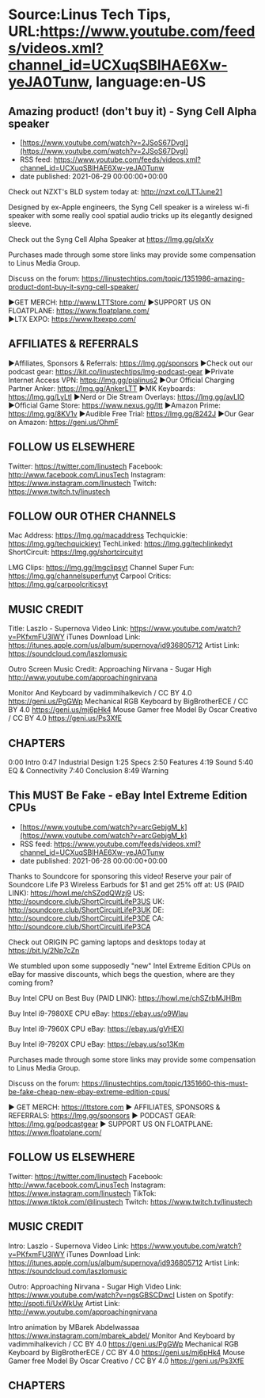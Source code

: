 # Source:Linus Tech Tips, URL:https://www.youtube.com/feeds/videos.xml?channel_id=UCXuqSBlHAE6Xw-yeJA0Tunw, language:en-US

## Amazing product! (don't buy it) - Syng Cell Alpha speaker
 - [https://www.youtube.com/watch?v=2JSoS67DvgI](https://www.youtube.com/watch?v=2JSoS67DvgI)
 - RSS feed: https://www.youtube.com/feeds/videos.xml?channel_id=UCXuqSBlHAE6Xw-yeJA0Tunw
 - date published: 2021-06-29 00:00:00+00:00

Check out NZXT's BLD system today at: http://nzxt.co/LTTJune21

Designed by ex-Apple engineers, the Syng Cell speaker is a wireless wi-fi speaker with some really cool spatial audio tricks up its elegantly designed sleeve.

Check out the Syng Cell Alpha Speaker at https://lmg.gg/qlxXv

Purchases made through some store links may provide some compensation to Linus Media Group.

Discuss on the forum: https://linustechtips.com/topic/1351986-amazing-product-dont-buy-it-syng-cell-speaker/

►GET MERCH: http://www.LTTStore.com/
►SUPPORT US ON FLOATPLANE: https://www.floatplane.com/  
►LTX EXPO: https://www.ltxexpo.com/   

AFFILIATES & REFERRALS
---------------------------------------------------
►Affiliates, Sponsors & Referrals: https://lmg.gg/sponsors
►Check out our podcast gear: https://kit.co/linustechtips/lmg-podcast-gear
►Private Internet Access VPN: https://lmg.gg/pialinus2
►Our Official Charging Partner Anker: https://lmg.gg/AnkerLTT
►MK Keyboards: https://lmg.gg/LyLtl
►Nerd or Die Stream Overlays: https://lmg.gg/avLlO
►Official Game Store: https://www.nexus.gg/ltt
►Amazon Prime: https://lmg.gg/8KV1v
►Audible Free Trial: https://lmg.gg/8242J
►Our Gear on Amazon: https://geni.us/OhmF

FOLLOW US ELSEWHERE
---------------------------------------------------  
Twitter: https://twitter.com/linustech
Facebook: http://www.facebook.com/LinusTech
Instagram: https://www.instagram.com/linustech
Twitch: https://www.twitch.tv/linustech

FOLLOW OUR OTHER CHANNELS
---------------------------------------------------  
Mac Address: https://lmg.gg/macaddress
Techquickie: https://lmg.gg/techquickieyt
TechLinked: https://lmg.gg/techlinkedyt
ShortCircuit: https://lmg.gg/shortcircuityt

LMG Clips: https://lmg.gg/lmgclipsyt
Channel Super Fun: https://lmg.gg/channelsuperfunyt
Carpool Critics: https://lmg.gg/carpoolcriticsyt

MUSIC CREDIT
---------------------------------------------------  
Title: Laszlo - Supernova
Video Link: https://www.youtube.com/watch?v=PKfxmFU3lWY
iTunes Download Link: https://itunes.apple.com/us/album/supernova/id936805712
Artist Link: https://soundcloud.com/laszlomusic

Outro Screen Music Credit: Approaching Nirvana - Sugar High http://www.youtube.com/approachingnirvana

Monitor And Keyboard by vadimmihalkevich / CC BY 4.0  https://geni.us/PgGWp
Mechanical RGB Keyboard by BigBrotherECE / CC BY 4.0 https://geni.us/mj6pHk4
Mouse Gamer free Model By Oscar Creativo / CC BY 4.0 https://geni.us/Ps3XfE

CHAPTERS
---------------------------------------------------  
0:00 Intro
0:47 Industrial Design
1:25 Specs
2:50 Features
4:19 Sound
5:40 EQ & Connectivity
7:40 Conclusion
8:49 Warning

## This MUST Be Fake - eBay Intel Extreme Edition CPUs
 - [https://www.youtube.com/watch?v=arcGebjgM_k](https://www.youtube.com/watch?v=arcGebjgM_k)
 - RSS feed: https://www.youtube.com/feeds/videos.xml?channel_id=UCXuqSBlHAE6Xw-yeJA0Tunw
 - date published: 2021-06-28 00:00:00+00:00

Thanks to Soundcore for sponsoring this video! Reserve your pair of Soundcore Life P3 Wireless Earbuds for $1 and get 25% off at:
US (PAID LINK): https://howl.me/chSZqdQWzj9
US: http://soundcore.club/ShortCircuitLifeP3US
UK: http://soundcore.club/ShortCircuitLifeP3UK
DE: http://soundcore.club/ShortCircuitLifeP3DE
CA: http://soundcore.club/ShortCircuitLifeP3CA

Check out ORIGIN PC gaming laptops and desktops today at https://bit.ly/2Np7cZn

We stumbled upon some supposedly "new" Intel Extreme Edition CPUs on eBay for massive discounts, which begs the question, where are they coming from?

Buy Intel CPU on Best Buy (PAID LINK): https://howl.me/chSZrbMJHBm 

Buy Intel i9-7980XE CPU
  eBay: https://ebay.us/o9Wlau

Buy Intel i9-7960X CPU
  eBay: https://ebay.us/gVHEXl

Buy Intel i9-7920X CPU
  eBay: https://ebay.us/so13Km

Purchases made through some store links may provide some compensation to Linus Media Group.

Discuss on the forum: https://linustechtips.com/topic/1351660-this-must-be-fake-cheap-new-ebay-extreme-edition-cpus/

► GET MERCH: https://lttstore.com
► AFFILIATES, SPONSORS & REFERRALS: https://lmg.gg/sponsors
► PODCAST GEAR: https://lmg.gg/podcastgear
► SUPPORT US ON FLOATPLANE: https://www.floatplane.com/

FOLLOW US ELSEWHERE
---------------------------------------------------  
Twitter: https://twitter.com/linustech
Facebook: http://www.facebook.com/LinusTech
Instagram: https://www.instagram.com/linustech
TikTok: https://www.tiktok.com/@linustech
Twitch: https://www.twitch.tv/linustech

MUSIC CREDIT
---------------------------------------------------
Intro: Laszlo - Supernova
Video Link: https://www.youtube.com/watch?v=PKfxmFU3lWY
iTunes Download Link: https://itunes.apple.com/us/album/supernova/id936805712
Artist Link: https://soundcloud.com/laszlomusic

Outro: Approaching Nirvana - Sugar High
Video Link: https://www.youtube.com/watch?v=ngsGBSCDwcI
Listen on Spotify: http://spoti.fi/UxWkUw
Artist Link: http://www.youtube.com/approachingnirvana

Intro animation by MBarek Abdelwassaa https://www.instagram.com/mbarek_abdel/
Monitor And Keyboard by vadimmihalkevich / CC BY 4.0  https://geni.us/PgGWp
Mechanical RGB Keyboard by BigBrotherECE / CC BY 4.0 https://geni.us/mj6pHk4
Mouse Gamer free Model By Oscar Creativo / CC BY 4.0 https://geni.us/Ps3XfE

CHAPTERS
---------------------------------------------------

